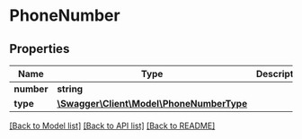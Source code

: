 # PhoneNumber

## Properties
Name | Type | Description | Notes
------------ | ------------- | ------------- | -------------
**number** | **string** |  | 
**type** | [**\Swagger\Client\Model\PhoneNumberType**](PhoneNumberType.md) |  | 

[[Back to Model list]](../../README.md#documentation-for-models) [[Back to API list]](../../README.md#documentation-for-api-endpoints) [[Back to README]](../../README.md)

